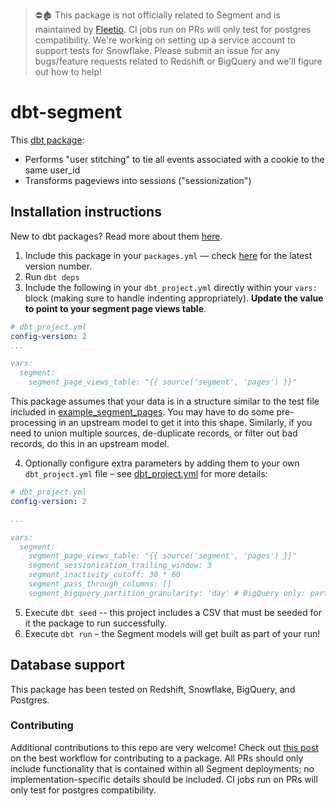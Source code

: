> ⛔🏚️ This package is not officially related to Segment and is maintained by [Fleetio](https://fleetio.com). CI jobs run on PRs will only test for postgres compatibility. We're working on setting up a service account to support tests for Snowflake. Please submit an issue for any bugs/feature requests related to Redshift or BigQuery and we'll figure out how to help!

# dbt-segment
This [dbt package](https://docs.getdbt.com/docs/package-management):
* Performs "user stitching" to tie all events associated with a cookie to the same user_id
* Transforms pageviews into sessions ("sessionization")


## Installation instructions
New to dbt packages? Read more about them [here](https://docs.getdbt.com/docs/building-a-dbt-project/package-management/).
1. Include this package in your `packages.yml` — check [here](https://hub.getdbt.com/dbt-labs/segment/latest/) for the latest version number.
2. Run `dbt deps`
3. Include the following in your `dbt_project.yml` directly within your `vars:` block (making sure to handle indenting appropriately). **Update the value to point to your segment page views table**.

```YAML
# dbt_project.yml
config-version: 2
...

vars:
  segment:
    segment_page_views_table: "{{ source('segment', 'pages') }}"

```
This package assumes that your data is in a structure similar to the test
file included in [example_segment_pages](integration_tests/seeds/example_segment_pages.csv).
You may have to do some pre-processing in an upstream model to get it into this shape.
Similarly, if you need to union multiple sources, de-duplicate records, or filter
out bad records, do this in an upstream model.

4. Optionally configure extra parameters by adding them to your own `dbt_project.yml` file – see [dbt_project.yml](dbt_project.yml)
for more details:

```YAML
# dbt_project.yml
config-version: 2

...

vars:
  segment:
    segment_page_views_table: "{{ source('segment', 'pages') }}"
    segment_sessionization_trailing_window: 3
    segment_inactivity_cutoff: 30 * 60
    segment_pass_through_columns: []
    segment_bigquery_partition_granularity: 'day' # BigQuery only: partition granularity for `partition_by` config

```
5. Execute `dbt seed` -- this project includes a CSV that must be seeded for it
the package to run successfully.
6. Execute `dbt run` – the Segment models will get built as part of your run!

## Database support
This package has been tested on Redshift, Snowflake, BigQuery, and Postgres.

### Contributing
Additional contributions to this repo are very welcome! Check out [this post](https://discourse.getdbt.com/t/contributing-to-a-dbt-package/657) on the best workflow for contributing to a package. All PRs should only include functionality that is contained within all Segment deployments; no implementation-specific details should be included. CI jobs run on PRs will only test for postgres compatibility. 
